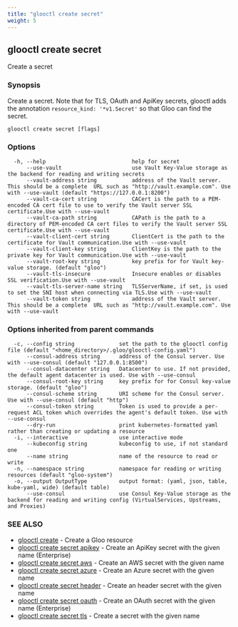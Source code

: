 ```yaml
---
title: "glooctl create secret"
weight: 5
---
```

## glooctl create secret

Create a secret

### Synopsis

Create a secret. Note that for TLS, OAuth and ApiKey secrets, glooctl adds the annotation `resource_kind: '*v1.Secret'` so that Gloo can find the secret.

```
glooctl create secret [flags]
```

### Options

```
  -h, --help                           help for secret
      --use-vault                      use Vault Key-Value storage as the backend for reading and writing secrets
      --vault-address string           address of the Vault server. This should be a complete  URL such as "http://vault.example.com". Use with --use-vault (default "https://127.0.0.1:8200")
      --vault-ca-cert string           CACert is the path to a PEM-encoded CA cert file to use to verify the Vault server SSL certificate.Use with --use-vault
      --vault-ca-path string           CAPath is the path to a directory of PEM-encoded CA cert files to verify the Vault server SSL certificate.Use with --use-vault
      --vault-client-cert string       ClientCert is the path to the certificate for Vault communication.Use with --use-vault
      --vault-client-key string        ClientKey is the path to the private key for Vault communication.Use with --use-vault
      --vault-root-key string          key prefix for for Vault key-value storage. (default "gloo")
      --vault-tls-insecure             Insecure enables or disables SSL verification.Use with --use-vault
      --vault-tls-server-name string   TLSServerName, if set, is used to set the SNI host when connecting via TLS.Use with --use-vault
      --vault-token string             address of the Vault server. This should be a complete  URL such as "http://vault.example.com". Use with --use-vault
```

### Options inherited from parent commands

```
  -c, --config string              set the path to the glooctl config file (default "<home_directory>/.gloo/glooctl-config.yaml")
      --consul-address string      address of the Consul server. Use with --use-consul (default "127.0.0.1:8500")
      --consul-datacenter string   Datacenter to use. If not provided, the default agent datacenter is used. Use with --use-consul
      --consul-root-key string     key prefix for for Consul key-value storage. (default "gloo")
      --consul-scheme string       URI scheme for the Consul server. Use with --use-consul (default "http")
      --consul-token string        Token is used to provide a per-request ACL token which overrides the agent's default token. Use with --use-consul
      --dry-run                    print kubernetes-formatted yaml rather than creating or updating a resource
  -i, --interactive                use interactive mode
      --kubeconfig string          kubeconfig to use, if not standard one
      --name string                name of the resource to read or write
  -n, --namespace string           namespace for reading or writing resources (default "gloo-system")
  -o, --output OutputType          output format: (yaml, json, table, kube-yaml, wide) (default table)
      --use-consul                 use Consul Key-Value storage as the backend for reading and writing config (VirtualServices, Upstreams, and Proxies)
```

### SEE ALSO

* [glooctl create](../glooctl_create)	 - Create a Gloo resource
* [glooctl create secret apikey](../glooctl_create_secret_apikey)	 - Create an ApiKey secret with the given name (Enterprise)
* [glooctl create secret aws](../glooctl_create_secret_aws)	 - Create an AWS secret with the given name
* [glooctl create secret azure](../glooctl_create_secret_azure)	 - Create an Azure secret with the given name
* [glooctl create secret header](../glooctl_create_secret_header)	 - Create an header secret with the given name
* [glooctl create secret oauth](../glooctl_create_secret_oauth)	 - Create an OAuth secret with the given name (Enterprise)
* [glooctl create secret tls](../glooctl_create_secret_tls)	 - Create a secret with the given name

